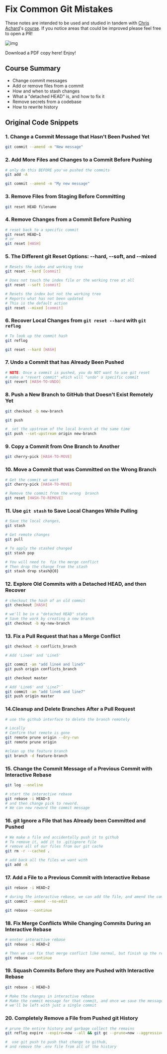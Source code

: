 # Fix Common Git Mistakes

These notes are intended to be used and studied in tandem with [Chris Achard](https://egghead.io/instructors/chris-achard)'s [course](https://egghead.io/courses/fix-common-git-mistakes). If you notice areas that could be improved please feel free to open a PR!

![img](./cover.png)

Download a PDF copy here! Enjoy!

## Course Summary

- Change commit messages
- Add or remove files from a commit
- How and when to stash changes
- What a "detached HEAD" is, and how to fix it
- Remove secrets from a codebase
- How to rewrite history

## Original Code Snippets

### 1. Change a Commit Message that Hasn't Been Pushed Yet

```bash
git commit --amend -m "New message"
```

### 2. Add More Files and Changes to a Commit Before Pushing

```bash
# only do this BEFORE you've pushed the commits
git add -A

git commit --amend -m "My new message"
```

### 3. Remove Files from Staging Before Committing

```bash
git reset HEAD filename
```

### 4. Remove Changes from a Commit Before Pushing

```bash
# reset back to a specific commit
git reset HEAD~1
# or
git reset [HASH]
```

### 5. The Different git Reset Options: --hard, --soft, and --mixed

```bash
# Resets the index and working tree
git reset --hard [commit]

# Does not touch the index file or the working tree at all
git reset --soft [commit]

# Resets the index but not the working tree
# Reports what has not been updated
# This is the default action
git reset --mixed [commit]
```

### 6. Recover Local Changes from `git reset --hard` with `git reflog`

```bash
# To look up the commit hash
git reflog

git reset --hard [HASH]
```

### 7. Undo a Commit that has Already Been Pushed

```bash
# NOTE: Once a commit is pushed, you do NOT want to use git reset
# make a "revert commit" which will "undo" a specific commit
git revert [HASH-TO-UNDO]
```

### 8. Push a New Branch to GitHub that Doesn't Exist Remotely Yet

```bash
git checkout -b new-branch

git push

#  set the upstream of the local branch at the same time
git push --set-upstream origin new-branch
```

### 9. Copy a Commit from One Branch to Another

```bash
git cherry-pick [HASH-TO-MOVE]
```

### 10. Move a Commit that was Committed on the Wrong Branch

```bash
# Get the commit we want
git cherry-pick [HASH-TO-MOVE]

# Remove the commit from the wrong  branch
git reset [HASH-TO-REMOVE]
```

### 11. Use `git stash` to Save Local Changes While Pulling

```bash
# Save the local changes,
git stash

# Get remote changes
git pull

# To apply the stashed changed
git stash pop

# You will need to  fix the merge conflict
# Then drop the change from the stash
git stash drop stash@{0}
```

### 12. Explore Old Commits with a Detached HEAD, and then Recover

```bash
# checkout the hash of an old commit
git checkout [HASH]

# we'll be in a "detached HEAD" state
# Save the work by creating a new branch
git checkout -b my-new-branch
```

### 13. Fix a Pull Request that has a Merge Conflict

```bash
git checkout -b conflicts_branch

# Add 'Line4' and 'Line5'

git commit -am "add line4 and line5"
git push origin conflicts_branch

git checkout master

# Add 'Line6' and 'Line7'`
git commit -am "add line6 and line7"
git push origin master
```

### 14.Cleanup and Delete Branches After a Pull Request

```bash
# use the github interface to delete the branch remotely

# Locally
# Confirm that remote is gone
git remote prune origin --dry-run
git remote prune origin

#clean up the feature branch
git branch -d feature-branch
```

### 15. Change the Commit Message of a Previous Commit with Interactive Rebase

```bash
git log --oneline

# start the interactive rebase
git rebase -i HEAD~3
# and then change pick to reword.
# We can now reword the commit message
```

### 16. git Ignore a File that has Already been Committed and Pushed

```bash
# We make a file and accidentally push it to github
# To remove it, add it to .gitignore file
# remove all of our files from our git cache
git rm -r --cached .

# add back all the files we want with
git add -A
```

### 17. Add a File to a Previous Commit with Interactive Rebase

```bash
git rebase -i HEAD~2

# during the interactive rebase, we can add the file, and amend the commi
git commit --amend --no-edit

git rebase --continue
```

### 18. Fix Merge Conflicts While Changing Commits During an Interactive Rebase

```bash
# ennter interactive rebase
git rebase -i HEAD~2

# Then we can fix that merge conflict like normal, but finish up the rebase
git rebase --continue
```

### 19. Squash Commits Before they are Pushed with Interactive Rebase

```bash
git rebase -i HEAD~3

# Make the changes in interactive rebase
# Make the commit message for that commit, and once we save the message
# we'll be left with just a single commit
```

### 20. Completely Remove a File from Pushed git History

```bash
# prune the entire history and garbage collect the remains
git reflog expire --expire=now --all && git gc --prune=now --aggressive

#  use git push to push that change to github,
# and remove the .env file from all of the history
```
